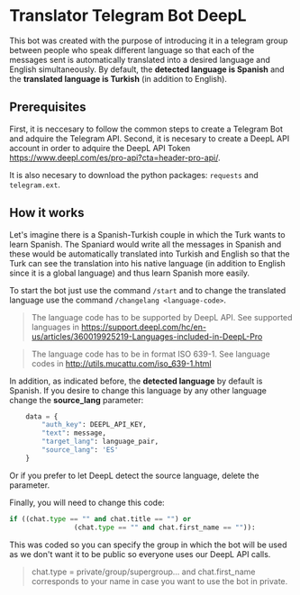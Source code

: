 # Translator Telegram Bot DeepL

This bot was created with the purpose of introducing it in a telegram group between people who speak different language so that each of the messages sent is automatically translated into a desired language and English simultaneously. By default, the **detected language is Spanish** and the **translated language is Turkish** (in addition to English). 

## Prerequisites

First, it is neccesary to follow the common steps to create a Telegram Bot and adquire the Telegram API. Second, it is necesary to create a DeepL API account in order to adquire the DeepL API Token https://www.deepl.com/es/pro-api?cta=header-pro-api/.

It is also necesary to download the python packages: `requests` and `telegram.ext`.

## How it works

Let's imagine there is a Spanish-Turkish couple in which the Turk wants to learn Spanish. The Spaniard would write all the messages in Spanish and these would be automatically translated into Turkish and English so that the Turk can see the translation into his native language (in addition to English since it is a global language) and thus learn Spanish more easily.

To start the bot just use the command `/start` and to change the translated language use the command `/changelang <language-code>`.
>The language code has to be supported by DeepL API. See supported languages in https://support.deepl.com/hc/en-us/articles/360019925219-Languages-included-in-DeepL-Pro

>The language code has to be in format ISO 639-1. See language codes in http://utils.mucattu.com/iso_639-1.html

In addition, as indicated before, the **detected language** by default is Spanish. If you desire to change this language by any other language change the **source_lang** parameter:
```python
    data = {
        "auth_key": DEEPL_API_KEY,
        "text": message,
        "target_lang": language_pair,
        "source_lang": 'ES'
    }
```

Or if you prefer to let DeepL detect the source language, delete the parameter.

Finally, you will need to change this code:

```python
if ((chat.type == "" and chat.title == "") or
                (chat.type == "" and chat.first_name == "")):
```

This was coded so you can specify the group in which the bot will be used as we don't want it to be public so everyone uses our DeepL API calls.
>chat.type = private/group/supergroup... and chat.first_name corresponds to your name in case you want to use the bot in private.
